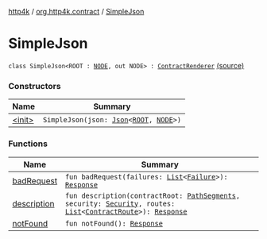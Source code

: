 [http4k](../../index.md) / [org.http4k.contract](../index.md) / [SimpleJson](./index.md)

# SimpleJson

`class SimpleJson<ROOT : `[`NODE`](index.md#NODE)`, out NODE> : `[`ContractRenderer`](../-contract-renderer/index.md) [(source)](https://github.com/http4k/http4k/blob/master/http4k-contract/src/main/kotlin/org/http4k/contract/SimpleJson.kt#L10)

### Constructors

| Name | Summary |
|---|---|
| [&lt;init&gt;](-init-.md) | `SimpleJson(json: `[`Json`](../../org.http4k.format/-json/index.md)`<`[`ROOT`](index.md#ROOT)`, `[`NODE`](index.md#NODE)`>)` |

### Functions

| Name | Summary |
|---|---|
| [badRequest](bad-request.md) | `fun badRequest(failures: `[`List`](https://kotlinlang.org/api/latest/jvm/stdlib/kotlin.collections/-list/index.html)`<`[`Failure`](../../org.http4k.lens/-failure/index.md)`>): `[`Response`](../../org.http4k.core/-response/index.md) |
| [description](description.md) | `fun description(contractRoot: `[`PathSegments`](../-path-segments/index.md)`, security: `[`Security`](../-security/index.md)`, routes: `[`List`](https://kotlinlang.org/api/latest/jvm/stdlib/kotlin.collections/-list/index.html)`<`[`ContractRoute`](../-contract-route/index.md)`>): `[`Response`](../../org.http4k.core/-response/index.md) |
| [notFound](not-found.md) | `fun notFound(): `[`Response`](../../org.http4k.core/-response/index.md) |
